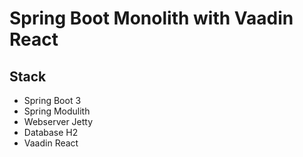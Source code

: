 # Spring Boot Monolith with Vaadin React
## Stack
  - Spring Boot 3
  - Spring Modulith
  - Webserver Jetty
  - Database H2
  - Vaadin React
